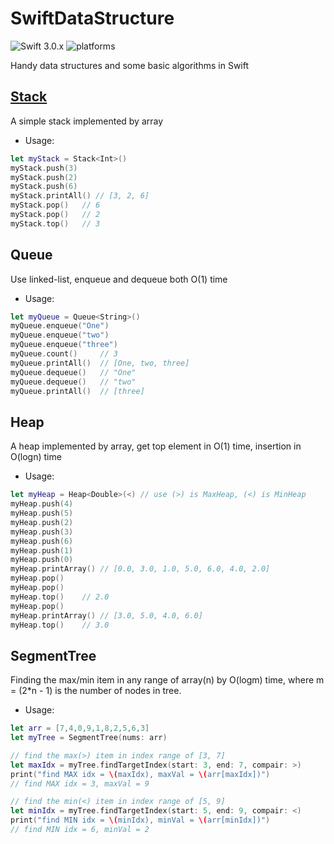 # SwiftDataStructure
![Swift 3.0.x](https://img.shields.io/badge/Swift-3.0.x-orange.svg) 
![platforms](https://img.shields.io/badge/platforms-iOS-lightgrey.svg)

Handy data structures and some basic algorithms in Swift

## [Stack](https://docs.swift.org/swift-book/LanguageGuide/Generics.html#ID184)
A simple stack implemented by array
* Usage:
~~~swift
let myStack = Stack<Int>()
myStack.push(3)
myStack.push(2)
myStack.push(6)
myStack.printAll() // [3, 2, 6]
myStack.pop()   // 6
myStack.pop()   // 2
myStack.top()   // 3
~~~

## Queue
Use linked-list, enqueue and dequeue both O(1) time
* Usage:
~~~swift
let myQueue = Queue<String>()
myQueue.enqueue("One")
myQueue.enqueue("two")
myQueue.enqueue("three")
myQueue.count()     // 3
myQueue.printAll()  // [One, two, three]
myQueue.dequeue()   // "One"
myQueue.dequeue()   // "two"
myQueue.printAll()  // [three]
~~~

## Heap
A heap implemented by array, get top element in O(1) time, insertion in O(logn) time
* Usage:
~~~swift
let myHeap = Heap<Double>(<) // use (>) is MaxHeap, (<) is MinHeap
myHeap.push(4)
myHeap.push(5)
myHeap.push(2)
myHeap.push(3)
myHeap.push(6)
myHeap.push(1)
myHeap.push(0)
myHeap.printArray() // [0.0, 3.0, 1.0, 5.0, 6.0, 4.0, 2.0]
myHeap.pop()
myHeap.pop()
myHeap.top()	// 2.0
myHeap.pop()
myHeap.printArray() // [3.0, 5.0, 4.0, 6.0]
myHeap.top()	// 3.0
~~~

## SegmentTree
Finding the max/min item in any range of array(n) by O(logm) time, where m = (2*n - 1) is the number of nodes in tree.
* Usage:
~~~swift
let arr = [7,4,0,9,1,8,2,5,6,3]
let myTree = SegmentTree(nums: arr)

// find the max(>) item in index range of [3, 7]
let maxIdx = myTree.findTargetIndex(start: 3, end: 7, compair: >)
print("find MAX idx = \(maxIdx), maxVal = \(arr[maxIdx])")
// find MAX idx = 3, maxVal = 9

// find the min(<) item in index range of [5, 9]
let minIdx = myTree.findTargetIndex(start: 5, end: 9, compair: <)
print("find MIN idx = \(minIdx), minVal = \(arr[minIdx])")
// find MIN idx = 6, minVal = 2
~~~
